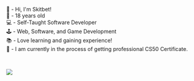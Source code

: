 👋 - Hi, I'm Skitbet!<br>🎂 - 18 years old<br>💻 - Self-Taught Software Developer<br>🕹️ - Web, Software, and Game Development<br>📚 - Love learning and gaining experience!<br>👀 - I am currently in the process of getting professional CS50 Certificate.

<br>

![](https://github-readme-stats.vercel.app/api/top-langs/?username=Skitbet&theme=cobalt&hide_border=false&include_all_commits=false&count_private=true&layout=compact)
